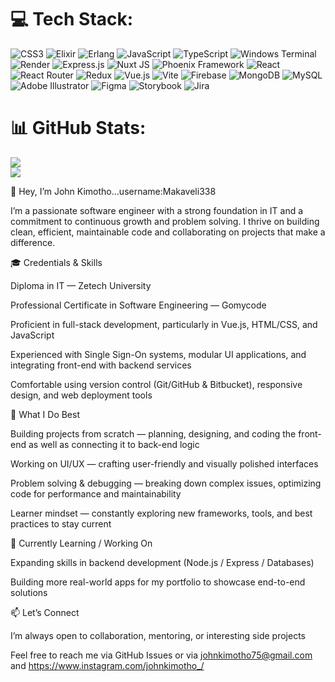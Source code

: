 

# 💻 Tech Stack:
![CSS3](https://img.shields.io/badge/css3-%231572B6.svg?style=flat-square&logo=css3&logoColor=white) ![Elixir](https://img.shields.io/badge/elixir-%234B275F.svg?style=flat-square&logo=elixir&logoColor=white) ![Erlang](https://img.shields.io/badge/Erlang-white.svg?style=flat-square&logo=erlang&logoColor=a90533) ![JavaScript](https://img.shields.io/badge/javascript-%23323330.svg?style=flat-square&logo=javascript&logoColor=%23F7DF1E) ![TypeScript](https://img.shields.io/badge/typescript-%23007ACC.svg?style=flat-square&logo=typescript&logoColor=white) ![Windows Terminal](https://img.shields.io/badge/Windows%20Terminal-%234D4D4D.svg?style=flat-square&logo=windows-terminal&logoColor=white) ![Render](https://img.shields.io/badge/Render-%46E3B7.svg?style=flat-square&logo=render&logoColor=white) ![Express.js](https://img.shields.io/badge/express.js-%23404d59.svg?style=flat-square&logo=express&logoColor=%2361DAFB) ![Nuxt JS](https://img.shields.io/badge/Nuxt-002E3B?style=flat-square&logo=nuxt.js&logoColor=#00DC82) ![Phoenix Framework](https://img.shields.io/badge/phoenixframework-%23FD4F00.svg?style=flat-square&logo=phoenixframework&logoColor=black) ![React](https://img.shields.io/badge/react-%2320232a.svg?style=flat-square&logo=react&logoColor=%2361DAFB) ![React Router](https://img.shields.io/badge/React_Router-CA4245?style=flat-square&logo=react-router&logoColor=white) ![Redux](https://img.shields.io/badge/redux-%23593d88.svg?style=flat-square&logo=redux&logoColor=white) ![Vue.js](https://img.shields.io/badge/vue.js-%2335495e.svg?style=flat-square&logo=vuedotjs&logoColor=%234FC08D) ![Vite](https://img.shields.io/badge/vite-%23646CFF.svg?style=flat-square&logo=vite&logoColor=white) ![Firebase](https://img.shields.io/badge/firebase-a08021?style=flat-square&logo=firebase&logoColor=ffcd34) ![MongoDB](https://img.shields.io/badge/MongoDB-%234ea94b.svg?style=flat-square&logo=mongodb&logoColor=white) ![MySQL](https://img.shields.io/badge/mysql-4479A1.svg?style=flat-square&logo=mysql&logoColor=white) ![Adobe Illustrator](https://img.shields.io/badge/adobe%20illustrator-%23FF9A00.svg?style=flat-square&logo=adobe%20illustrator&logoColor=white) ![Figma](https://img.shields.io/badge/figma-%23F24E1E.svg?style=flat-square&logo=figma&logoColor=white) ![Storybook](https://img.shields.io/badge/-Storybook-FF4785?style=flat-square&logo=storybook&logoColor=white) ![Jira](https://img.shields.io/badge/jira-%230A0FFF.svg?style=flat-square&logo=jira&logoColor=white)
# 📊 GitHub Stats:

![](https://github-readme-stats.vercel.app/api/top-langs/?username=Makaveli338&theme=merko&hide_border=false&include_all_commits=false&count_private=false&layout=compact)<br>
![](https://nirzak-streak-stats.vercel.app/?user=Makaveli338&theme=merko&hide_border=false)



👋 Hey, I’m John Kimotho...username:Makaveli338<br>

I’m a passionate software engineer with a strong foundation in IT and a commitment to continuous growth and problem solving. I thrive on building clean, efficient, maintainable code and collaborating on projects that make a difference.<br>

🎓 Credentials & Skills<br>

Diploma in IT — Zetech University<br>

Professional Certificate in Software Engineering — Gomycode<br>

Proficient in full-stack development, particularly in Vue.js, HTML/CSS, and JavaScript<br>

Experienced with Single Sign-On systems, modular UI applications, and integrating front-end with backend services<br>

Comfortable using version control (Git/GitHub & Bitbucket), responsive design, and web deployment tools<br>

🔧 What I Do Best<br>

Building projects from scratch — planning, designing, and coding the front-end as well as connecting it to back-end logic<br>

Working on UI/UX — crafting user-friendly and visually polished interfaces<br>

Problem solving & debugging — breaking down complex issues, optimizing code for performance and maintainability<br>

Learner mindset — constantly exploring new frameworks, tools, and best practices to stay current<br>

🌱 Currently Learning / Working On<br>

Expanding skills in backend development (Node.js / Express / Databases)<br>

Building more real-world apps for my portfolio to showcase end-to-end solutions<br>

📫 Let’s Connect<br>

I’m always open to collaboration, mentoring, or interesting side projects<br>

Feel free to reach me via GitHub Issues or via johnkimotho75@gmail.com and https://www.instagram.com/johnkimotho_/



<!-- Proudly created with GPRM ( https://gprm.itsvg.in ) -->
